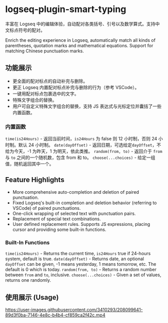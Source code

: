 # logseq-plugin-smart-typing

丰富在 Logseq 中的编辑体验，自动配对各类括号、引号以及数学算式。支持中文标点符号的配对。

Enrich the editing experience in Logseq, automatically match all kinds of parentheses, quotation marks and mathematical equations. Support for matching Chinese punctuation marks.

## 功能展示

- 更全面的配对标点的自动补完与删除。
- 更正 Logseq 内置配对标点补完与删除的行为（参考 VSCode）。
- 一键用配对标点包裹选中的文字。
- 特殊文字组合的替换。
- 用户可自定义特殊文字组合的替换，支持 JS 表达式与光标定位并囊括了一些内置函数。

### 内置函数

`time(is24Hours)` - 返回当前时间，`is24Hours` 为 false 则 12 小时制，否则 24 小时制。默认 24 小时制。
`date(dayOffset)` - 返回日期，可选给定`dayOffset`，不给为今天，-1 为昨天，1 为明天，依此类推。
`random(from, to)` - 返回介于 `from` 与 `to` 之间的一个随机数，包含 from 和 to。
`choose(...choices)` - 给定一组值，随机返回其中一个。

## Feature Highlights

- More comprehensive auto-completion and deletion of paired punctuation.
- Fixed Logseq's built-in completion and deletion behavior (referring to VSCode) of paired punctuations.
- One-click wrapping of selected text with punctuation pairs.
- Replacement of special text combinations.
- User defined replacement rules. Supports JS expressions, placing cursor and providing some built-in functions.

### Built-In Functions

`time(is24Hours)` - Returns the current time, `is24Hours` true if 24-hours system, default is true.
`date(dayOffset)` - Returns date, an optional `dayOffset` can be given, -1 means yesterday, 1 means tomorrow, etc. The default is 0 which is today.
`random(from, to)` - Returns a random number between `from` and `to`, inclusive.
`choose(...choices)` - Given a set of values, returns one randomly.

## 使用展示 (Usage)

https://user-images.githubusercontent.com/3410293/208099641-89d3f0ba-7146-4e8c-b4b4-cf859ca2f42c.mp4
